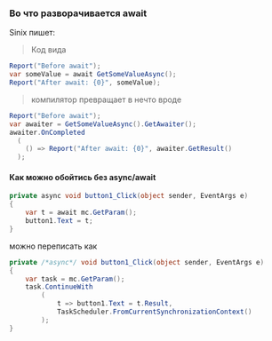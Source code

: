 ﻿### Во что разворачивается await

Sinix пишет:

> Код вида
```csharp
Report("Before await");
var someValue = await GetSomeValueAsync();
Report("After await: {0}", someValue);
```
> компилятор превращает в нечто вроде
```csharp
Report("Before await");
var awaiter = GetSomeValueAsync().GetAwaiter();
awaiter.OnCompleted
  (
    () => Report("After await: {0}", awaiter.GetResult()
  );
```

#### Как можно обойтись без async/await
```csharp
private async void button1_Click(object sender, EventArgs e)
{
    var t = await mc.GetParam();
    button1.Text = t;
}
```
можно переписать как
```csharp
private /*async*/ void button1_Click(object sender, EventArgs e)
{
    var task = mc.GetParam();         
    task.ContinueWith
        (
            t => button1.Text = t.Result,
            TaskScheduler.FromCurrentSynchronizationContext()
        );
}
```
